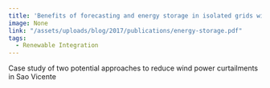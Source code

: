 ```yaml
---
title: 'Benefits of forecasting and energy storage in isolated grids with large wind penetration – The case of Sao Vicente'
image: None
link: "/assets/uploads/blog/2017/publications/energy-storage.pdf"
tags:
  - Renewable Integration
---
```


Case study of two potential approaches to reduce wind power curtailments in Sao Vicente
